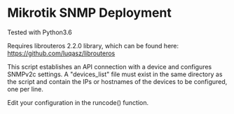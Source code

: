 # Mikrotik SNMP Deployment

Tested with Python3.6

Requires librouteros 2.2.0 library, which can be found here: https://github.com/luqasz/librouteros

This script establishes an API connection with a device and configures SNMPv2c settings. A "devices_list" file must exist in the same directory as the script and contain the IPs or hostnames of the devices to be configured, one per line.

Edit your configuration in the runcode() function.